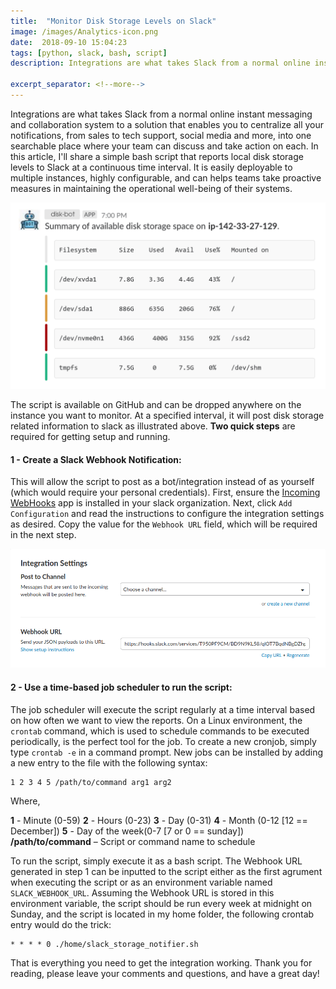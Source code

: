 ```yaml
--- 
title:  "Monitor Disk Storage Levels on Slack"
image: /images/Analytics-icon.png
date:  2018-09-10 15:04:23
tags: [python, slack, bash, script]
description: Integrations are what takes Slack from a normal online instant messaging and collaboration system to a solution that enables you to centralize all your notifications, from sales to tech support, social media and more, into one searchable place where your team can discuss and take action on each. In this article, I'll share a simple bash script that reports local disk storage levels to Slack at a continuous time interval. It is easily deployable to multiple instances, highly configurable, and can helps teams take proactive measures in maintaining the operational well-being of their systems.

excerpt_separator: <!--more-->
---
```

Integrations are what takes Slack from a normal online instant messaging and collaboration system to a solution that enables you to centralize all your notifications, from sales to tech support, social media and more, into one searchable place where your team can discuss and take action on each. In this article, I'll share a simple bash script that reports local disk storage levels to Slack at a continuous time interval. It is easily deployable to multiple instances, highly configurable, and can helps teams take proactive measures in maintaining the operational well-being of their systems.
<!--more-->

![inheritance](/images/notification.png)

The script is available on GitHub and can be dropped anywhere on the instance you want to monitor. At a specified interval, it will
post disk storage related information to slack as illustrated above. **Two quick steps** are required for getting
setup and running.

#### **1 - Create a Slack Webhook Notification**: 

This will allow the script to post as a bot/integration instead of as yourself (which would
require your personal credentials). First, ensure the [Incoming WebHooks](https://slack.com/apps/A0F7XDUAZ-incoming-webhooks?next_id=0) app
is installed in your slack organization. Next, click `Add Configuration` and read the instructions to configure the integration settings 
as desired. Copy the value for the `Webhook URL` field, which will be required in the next step.

![inheritance](/images/integrationv2.png)

#### **2 - Use a time-based job scheduler to run the script**: 

The job scheduler will execute the script regularly at a time interval based
on how often we want to view the reports. On a Linux environment, the `crontab` command, which is used to schedule 
commands to be executed periodically, is the perfect tool for the job. To create a new cronjob, simply type `crontab -e` in a command
prompt. New jobs can be installed by adding a new entry to the file with the following syntax:
```
1 2 3 4 5 /path/to/command arg1 arg2
```
Where,

**1** - Minute (0-59)
**2** - Hours (0-23)
**3** - Day (0-31)
**4** - Month (0-12 [12 == December])
**5** - Day of the week(0-7 [7 or 0 == sunday])
**/path/to/command** – Script or command name to schedule

To run the script, simply execute it as a bash script. The Webhook URL generated in step 1 can be inputted to the script either as the first agrument when executing the script or
as an environment variable named `SLACK_WEBHOOK_URL`. Assuming the Webhook URL is stored in this environment variable,
the script should be run every week at midnight on Sunday, and the script is located in my home folder, 
the following crontab entry would do the trick:
```
* * * * 0 ./home/slack_storage_notifier.sh
```

That is everything you need to get the integration working. Thank you for reading, please leave your comments and questions, and have a great day!
